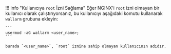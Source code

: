 !!! info "Kullanıcıya `root` İzni Sağlama"
    Eğer NGINX'i `root` izni olmayan bir kullanıcı olarak çalıştırıyorsanız, bu kullanıcıyı aşağıdaki komutu kullanarak `wallarm` grubuna ekleyin:
    
    ```
    usermod -aG wallarm <user_name>;
    ```
    
    burada `<user_name>`, `root` iznine sahip olmayan kullanıcının adıdır.